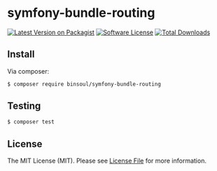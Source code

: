 # symfony-bundle-routing

[![Latest Version on Packagist][ico-version]][link-packagist]
[![Software License][ico-license]](LICENSE.md)
[![Total Downloads][ico-downloads]][link-downloads]

## Install

Via composer:

``` bash
$ composer require binsoul/symfony-bundle-routing
```

## Testing

``` bash
$ composer test
```

## License

The MIT License (MIT). Please see [License File](LICENSE.md) for more information.

[ico-version]: https://img.shields.io/packagist/v/binsoul/symfony-bundle-routing.svg?style=flat-square
[ico-license]: https://img.shields.io/badge/license-MIT-brightgreen.svg?style=flat-square
[ico-downloads]: https://img.shields.io/packagist/dt/binsoul/symfony-bundle-routing.svg?style=flat-square

[link-packagist]: https://packagist.org/packages/binsoul/symfony-bundle-routing
[link-downloads]: https://packagist.org/packages/binsoul/symfony-bundle-routing
[link-author]: https://github.com/binsoul
